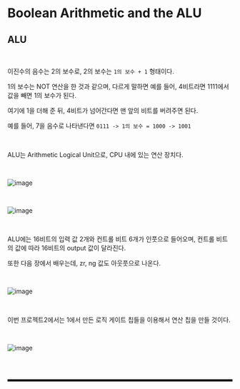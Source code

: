 # Boolean Arithmetic and the ALU
## ALU

<br>

이진수의 음수는 2의 보수로, 2의 보수는 ```1의 보수 + 1``` 형태이다.

1의 보수는 NOT 연산을 한 것과 같으며, 다르게 말하면 예를 들어, 4비트라면 1111에서 값을 빼면 1의 보수가 된다.

여기에 1을 더해 준 뒤, 4비트가 넘어간다면 맨 앞의 비트를 버려주면 된다.

예를 들어, 7을 음수로 나타낸다면 ```0111 -> 1의 보수 = 1000 -> 1001```

<br>

ALU는 Arithmetic Logical Unit으로, CPU 내에 있는 연산 장치다.

<br>

![image](https://user-images.githubusercontent.com/52172169/207499403-165eeac4-8672-4798-86b3-540991749a14.png)

<br>

![image](https://user-images.githubusercontent.com/52172169/207511282-106108ef-5a85-40e3-9191-652029a0c25f.png)

<br>

ALU에는 16비트의 입력 값 2개와 컨트롤 비트 6개가 인풋으로 들어오며, 컨트롤 비트의 값에 따라 16비트의 output 값이 달라진다.

또한 다음 장에서 배우는데, zr, ng 값도 아웃풋으로 나온다.

<br>

![image](https://user-images.githubusercontent.com/52172169/207511868-a09b37bc-6fc0-4b23-98b7-ef8c98c60356.png)

<br>

이번 프로젝트2에서는 1에서 만든 로직 게이트 칩들을 이용해서 연산 칩을 만들 것이다.

<br>

![image](https://user-images.githubusercontent.com/52172169/207511987-5ccd3643-1f32-4e82-a7fe-1c88edddb56c.png)

<br><br>
<hr style="border: 2px solid;">
<br><br>
